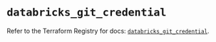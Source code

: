 # `databricks_git_credential`

Refer to the Terraform Registry for docs: [`databricks_git_credential`](https://registry.terraform.io/providers/databricks/databricks/1.38.0/docs/resources/git_credential).
